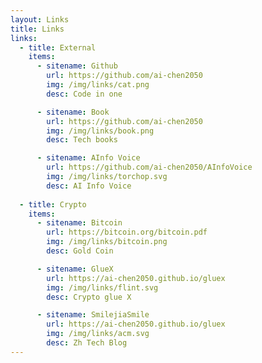 ```yaml
---
layout: Links
title: Links
links:
  - title: External
    items:
      - sitename: Github
        url: https://github.com/ai-chen2050
        img: /img/links/cat.png
        desc: Code in one

      - sitename: Book
        url: https://github.com/ai-chen2050
        img: /img/links/book.png
        desc: Tech books

      - sitename: AInfo Voice
        url: https://github.com/ai-chen2050/AInfoVoice
        img: /img/links/torchop.svg
        desc: AI Info Voice
      
  - title: Crypto
    items:
      - sitename: Bitcoin
        url: https://bitcoin.org/bitcoin.pdf
        img: /img/links/bitcoin.png
        desc: Gold Coin

      - sitename: GlueX
        url: https://ai-chen2050.github.io/gluex
        img: /img/links/flint.svg
        desc: Crypto glue X

      - sitename: SmilejiaSmile
        url: https://ai-chen2050.github.io/gluex
        img: /img/links/acm.svg
        desc: Zh Tech Blog
---
```

